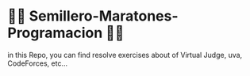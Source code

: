 # 👨‍💻 Semillero-Maratones-Programacion 👨‍💻
in this Repo, you can find resolve exercises about of Virtual Judge, uva, CodeForces, etc...
